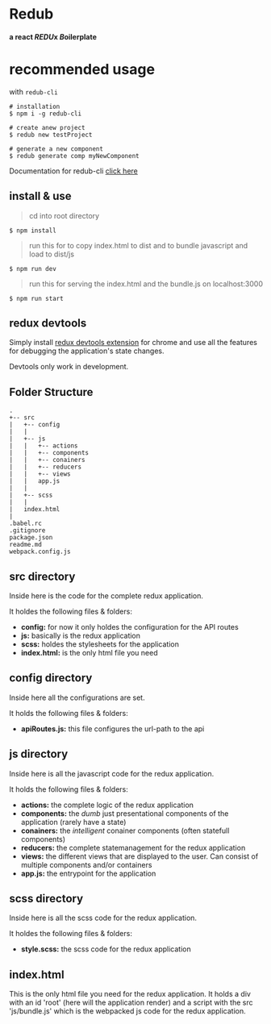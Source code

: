 # Redub
#### a react *REDU*x *B*oilerplate

# recommended usage

with `redub-cli`

```shell
# installation
$ npm i -g redub-cli

# create anew project
$ redub new testProject

# generate a new component
$ redub generate comp myNewComponent
```


Documentation for redub-cli [click here](https://github.com/rudolfsonjunior/redub-cli/readme.md)

## install & use
> cd into root directory
```shell
$ npm install
```
> run this for to copy index.html to dist and to bundle javascript and load to dist/js
```shell
$ npm run dev
```
> run this for serving the index.html and the bundle.js on localhost:3000
```shell
$ npm run start
```

## redux devtools

Simply install [redux devtools extension](https://chrome.google.com/webstore/detail/redux-devtools/lmhkpmbekcpmknklioeibfkpmmfibljd) for chrome and use all the features for debugging the application's state changes.

Devtools only work in development.

## Folder Structure
```
.
+-- src
|   +-- config
|   |
|   +-- js
|   |   +-- actions
|   |   +-- components
|   |   +-- conainers
|   |   +-- reducers
|   |   +-- views
|   |   app.js
|   |
|   +-- scss
|   |
|   index.html
|
.babel.rc
.gitignore
package.json
readme.md
webpack.config.js

```

## src directory

Inside here is the code for the complete redux application.

It holdes the following files & folders:
* **config:**     for now it only holdes the configuration for the API routes
* **js:**         basically is the redux application
* **scss:**       holdes the stylesheets for the application
* **index.html:** is the only html file you need

## config directory

Inside here all the configurations are set.

It holds the following files & folders:
* **apiRoutes.js:** this file configures the url-path to the api

## js directory

Inside here is all the javascript code for the redux application.

It holds the following files & folders:
* **actions:** the complete logic of the redux application
* **components:** the *dumb* just presentational components of the application (rarely have a state)
* **conainers:** the *intelligent* conainer components (often statefull components)
* **reducers:** the complete statemanagement for the redux application
* **views:** the different views that are displayed to the user. Can consist of multiple components and/or containers
* **app.js:** the entrypoint for the application

## scss directory

Inside here is all the scss code for the redux application.

It holdes the following files & folders:
* **style.scss:** the scss code for the redux application

## index.html

This is the only html file you need for the redux application.
It holds a div with an id 'root' (here will the application render) and a script with the src 'js/bundle.js' which is the webpacked js code for the redux application.